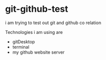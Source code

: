 # git-github-test

i am trying to test out git and github co relation

Technologies i am using are
- gitDesktop
- terminal
- my github website server
